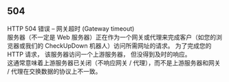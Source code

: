 ## 504
HTTP 504 错误 – 网关超时 (Gateway timeout)<br>
服务器（不一定是 Web 服务器）正在作为一个网关或代理来完成客户（如您的浏览器或我们的 CheckUpDown 机器人）访问所需网址的请求。 为了完成您的 HTTP 请求， 该服务器访问一个上游服务器， 但没得到及时的响应。<br>
这通常意味着上游服务器已关闭（不响应网关 / 代理），而不是上游服务器和网关 / 代理在交换数据的协议上不一致。
